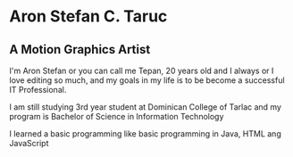 <!DOCTYPE html>
<html>
  <head>
  
    
  </head>
  <body>
      <h1 class="title">Aron Stefan C. Taruc</h1>
      <h2 class="title">A Motion Graphics Artist</h2>
      <p>I'm Aron Stefan or you can call me Tepan, 20 years old and I always or I love editing so much, and  my goals in my life is to be become a successful IT Professional.</p>
      <p>I am still studying 3rd year student at Dominican College of Tarlac and my program is Bachelor of Science in Information Technology</p>
      <p>I learned a basic programming like basic programming in Java, HTML ang JavaScript</p>
      <p></p>
      
  </body>
</html>
